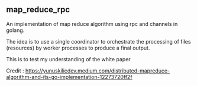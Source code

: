 ## map_reduce_rpc
An implementation of map reduce algorithm using  rpc and channels in golang.

The idea is to use a single coordinator to orchestrate the processing of files  (resources)
by worker processes to produce a final output.

This is to test my understanding of the white paper

Credit : https://yunuskilicdev.medium.com/distributed-mapreduce-algorithm-and-its-go-implementation-12273720ff2f